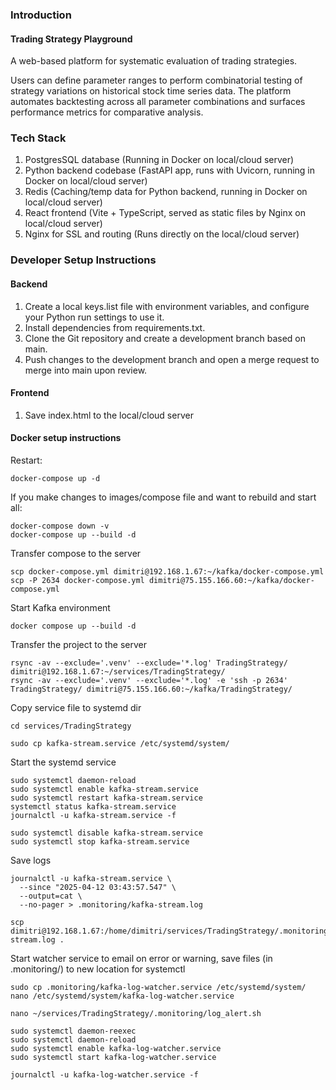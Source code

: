 ### Introduction
#### Trading Strategy Playground
A web-based platform for systematic evaluation of trading strategies.

Users can define parameter ranges to perform combinatorial testing of strategy variations on 
historical stock time series data. The platform automates backtesting across all parameter 
combinations and surfaces performance metrics for comparative analysis.

### Tech Stack
1. PostgresSQL database (Running in Docker on local/cloud server)
2. Python backend codebase (FastAPI app, runs with Uvicorn, running in Docker on local/cloud server)
3. Redis (Caching/temp data for Python backend, running in Docker on local/cloud server)
4. React frontend (Vite + TypeScript, served as static files by Nginx on local/cloud server)
5. Nginx for SSL and routing (Runs directly on the local/cloud server)


### Developer Setup Instructions
#### Backend

1.	Create a local keys.list file with environment variables, and configure your Python run settings to use it.
2.	Install dependencies from requirements.txt.
3.	Clone the Git repository and create a development branch based on main.
4.	Push changes to the development branch and open a merge request to merge into main upon review.


#### Frontend

1. Save index.html to the local/cloud server


#### Docker setup instructions

Restart:
```
docker-compose up -d
```

If you make changes to images/compose file and want to rebuild and start all:
```
docker-compose down -v
docker-compose up --build -d
```


Transfer compose to the server
```
scp docker-compose.yml dimitri@192.168.1.67:~/kafka/docker-compose.yml
scp -P 2634 docker-compose.yml dimitri@75.155.166.60:~/kafka/docker-compose.yml
```

Start Kafka environment
```
docker compose up --build -d
```

Transfer the project to the server
```
rsync -av --exclude='.venv' --exclude='*.log' TradingStrategy/ dimitri@192.168.1.67:~/services/TradingStrategy/
rsync -av --exclude='.venv' --exclude='*.log' -e 'ssh -p 2634' TradingStrategy/ dimitri@75.155.166.60:~/kafka/TradingStrategy/
```

Copy service file to systemd dir
```
cd services/TradingStrategy

sudo cp kafka-stream.service /etc/systemd/system/
```

Start the systemd service
```
sudo systemctl daemon-reload
sudo systemctl enable kafka-stream.service
sudo systemctl restart kafka-stream.service
systemctl status kafka-stream.service
journalctl -u kafka-stream.service -f

sudo systemctl disable kafka-stream.service 
sudo systemctl stop kafka-stream.service
```

Save logs
```
journalctl -u kafka-stream.service \
  --since "2025-04-12 03:43:57.547" \
  --output=cat \
  --no-pager > .monitoring/kafka-stream.log
  
scp dimitri@192.168.1.67:/home/dimitri/services/TradingStrategy/.monitoring/kafka-stream.log .
```

Start watcher service to email on error or warning, save files (in .monitoring/) to new location for systemctl
``` 
sudo cp .monitoring/kafka-log-watcher.service /etc/systemd/system/
nano /etc/systemd/system/kafka-log-watcher.service

nano ~/services/TradingStrategy/.monitoring/log_alert.sh

sudo systemctl daemon-reexec
sudo systemctl daemon-reload
sudo systemctl enable kafka-log-watcher.service
sudo systemctl start kafka-log-watcher.service

journalctl -u kafka-log-watcher.service -f
```